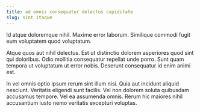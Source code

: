 ```yaml
---
title: ad omnis consequatur delectus cupiditate
slug: sint itaque
---
```


Id atque doloremque nihil. Maxime error laborum. Similique commodi fugit eum voluptatem quod voluptatum.

Atque quos aut nihil delectus. Est ut distinctio dolorem asperiores quod sint qui doloribus. Odio mollitia consequatur repellat unde porro. Sunt quam tempora ut voluptatum ut error nobis. Deserunt consequatur id enim animi est.

In vel omnis optio ipsum rerum sint illum nisi. Quia aut incidunt aliquid nesciunt. Veritatis eligendi sunt facilis. Vel non dolorem soluta quibusdam accusamus tempore. Vel ea assumenda omnis. Rerum hic maiores nihil accusantium iusto nemo veritatis excepturi voluptas.
